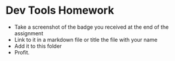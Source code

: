 # Dev Tools Homework

* Take a screenshot of the badge you received at the end of the assignment
* Link to it in a markdown file or title the file with your name
* Add it to this folder
* Profit.
